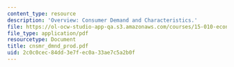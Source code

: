 ```yaml
---
content_type: resource
description: 'Overview: Consumer Demand and Characteristics.'
file: https://ol-ocw-studio-app-qa.s3.amazonaws.com/courses/15-010-economic-analysis-for-business-decisions-fall-2004/2c0c0cec84dd3e7fec0a33ae7c5a2b0f_cnsmr_dmnd_prod.pdf
file_type: application/pdf
resourcetype: Document
title: cnsmr_dmnd_prod.pdf
uid: 2c0c0cec-84dd-3e7f-ec0a-33ae7c5a2b0f
---
```


